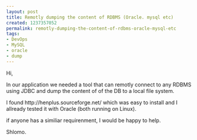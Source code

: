 ```yaml
---
layout: post
title: Remotly dumping the content of RDBMS (Oracle. mysql etc)
created: 1237357052
permalink: remotly-dumping-the-content-of-rdbms-oracle-mysql-etc
tags:
- DevOps
- MySQL
- oracle
- dump
---
```

<p>Hi,</p><p>In our application we needed a tool that can remotly connect to any RDBMS using JDBC and dump the content of of the DB to a local file system.</p><p>I found http://henplus.sourceforge.net/ which was easy to install and I allready tested it with Oracle (both running on Linux).</p><p>if anyone has a similiar requirenment, I would be happy to help.</p><p>Shlomo.</p>
